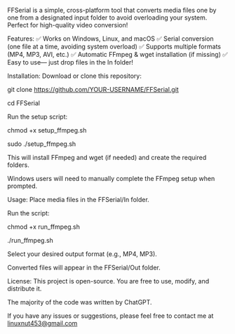 FFSerial is a simple, cross-platform tool that converts media files one by one from a designated input folder to avoid overloading your system. Perfect for high-quality video conversion!

Features:
✅ Works on Windows, Linux, and macOS
✅ Serial conversion (one file at a time, avoiding system overload)
✅ Supports multiple formats (MP4, MP3, AVI, etc.)
✅ Automatic FFmpeg & wget installation (if missing)
✅ Easy to use— just drop files in the In folder!

Installation:
Download or clone this repository:

git clone https://github.com/YOUR-USERNAME/FFSerial.git

cd FFSerial

Run the setup script:

chmod +x setup_ffmpeg.sh

sudo ./setup_ffmpeg.sh

This will install FFmpeg and wget (if needed) and create the required folders.

Windows users will need to manually complete the FFmpeg setup when prompted.

Usage:
Place media files in the FFSerial/In folder.

Run the script:

chmod +x run_ffmpeg.sh

./run_ffmpeg.sh

Select your desired output format (e.g., MP4, MP3).

Converted files will appear in the FFSerial/Out folder.

License:
This project is open-source. You are free to use, modify, and distribute it.

The majority of the code was written by ChatGPT.

If you have any issues or suggestions, please feel free to contact me at linuxnut453@gmail.com
